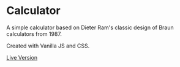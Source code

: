 # Calculator
A simple calculator based on Dieter Ram's classic design of Braun calculators from 1987.

Created with Vanilla JS and CSS.

[Live Version](https://AmiraliEsi83.github.io/Calculator/)
